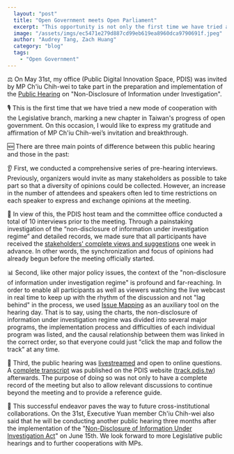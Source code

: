 ```yaml
---
  layout: "post"
  title: "Open Government meets Open Parliament"
  excerpt: "This opportunity is not only the first time we have tried a new mode of cooperation with the legislators' office, but also a new chapter in the process of Taiwan's promotion of open government and the opening of the Congress."
  image: "/assets/imgs/ec5471e279d887cd99eb619ea8960dca9790691f.jpeg"
  author: "Audrey Tang, Zach Huang"
  category: "blog"
  tags: 
    - "Open Government"
---
```

⚖️ On May 31st, my office (Public Digital Innovation Space, PDIS) was invited by MP Ch'iu Chih-wei to take part in the preparation and implementation of the [Public Hearing](https://www.facebook.com/permalink.php?story_fbid=2677074105864517&id=1588286501409955) on "Non-Disclosure of Information under Investigation".

🎙️ This is the first time that we have tried a new mode of cooperation with the Legislative branch, marking a new chapter in Taiwan's progress of open government. On this occasion, I would like to express my gratitude and affirmation of MP Ch'iu Chih-wei’s invitation and breakthrough.

🆕 There are three main points of difference between this public hearing and those in the past:

👂 First, we conducted a comprehensive series of pre-hearing interviews. Previously, organizers would invite as many stakeholders as possible to take part so that a diversity of opinions could be collected. However, an increase in the number of attendees and speakers often led to time restrictions on each speaker to express and exchange opinions at the meeting.

💬 In view of this, the PDIS host team and the committee office conducted a total of 10 interviews prior to the meeting. Through a painstaking investigation of the “non-disclosure of information under investigation regime” and detailed records, we made sure that all participants have received the [stakeholders' complete views and suggestions](https://docs.google.com/document/d/1mmEO8WPOzB8XDs4V0XMSmbO39I1ZkOZDTxks0J7cx-0/edit#heading=h.jgexw6fafmb) one week in advance. In other words, the synchronization and focus of opinions had already begun before the meeting officially started.

📊 Second, like other major policy issues, the context of the "non-disclosure of information under investigation regime" is profound and far-reaching. In order to enable all participants as well as viewers watching the live webcast in real time to keep up with the rhythm of the discussion and not "lag behind" in the process, we used [Issue Mapping](https://miro.com/app/board/o9J_kx42gKI=/) as an auxiliary tool on the hearing day. That is to say, using the charts, the non-disclosure of information under investigation regime was divided into several major programs, the implementation process and difficulties of each individual program was listed, and the causal relationship between them was linked in the correct order, so that everyone could just "click the map and follow the track" at any time.

📜 Third, the public hearing was [livestreamed](https://www.youtube.com/watch?v=M4laQWtbK4o) and open to online questions. A [complete transcript](https://sayit.pdis.nat.gov.tw/2019-05-31-%E8%90%BD%E5%AF%A6%E5%81%B5%E6%9F%A5%E4%B8%8D%E5%85%AC%E9%96%8B%E5%85%AC%E8%81%BD%E6%9C%83) was published on the PDIS website ([track.pdis.tw](https://track.pdis.tw/)) afterwards. The purpose of doing so was not only to have a complete record of the meeting but also to allow relevant discussions to continue beyond the meeting and to provide a reference guide.

🚀 This successful endeavor paves the way to future cross-institutional collaborations. On the 31st, Executive Yuan member Ch'iu Chih-wei also said that he will be conducting another public hearing three months after the implementation of the "[Non-Disclosure of Information Under Investigation Act](https://mojlaw.moj.gov.tw/LawContent.aspx?LSID=FL068478)" on June 15th. We look forward to more Legislative public hearings and to further cooperations with MPs.
